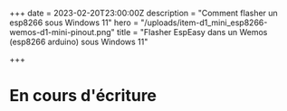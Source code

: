 +++
date = 2023-02-20T23:00:00Z
description = "Comment flasher un esp8266 sous Windows 11"
hero = "/uploads/item-d1_mini_esp8266-wemos-d1-mini-pinout.png"
title = "Flasher EspEasy dans un Wemos (esp8266 arduino) sous Windows 11"

+++
# En cours d'écriture